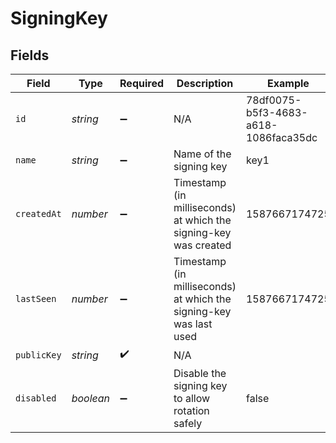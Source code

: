 # SigningKey


## Fields

| Field                                                              | Type                                                               | Required                                                           | Description                                                        | Example                                                            |
| ------------------------------------------------------------------ | ------------------------------------------------------------------ | ------------------------------------------------------------------ | ------------------------------------------------------------------ | ------------------------------------------------------------------ |
| `id`                                                               | *string*                                                           | :heavy_minus_sign:                                                 | N/A                                                                | 78df0075-b5f3-4683-a618-1086faca35dc                               |
| `name`                                                             | *string*                                                           | :heavy_minus_sign:                                                 | Name of the signing key                                            | key1                                                               |
| `createdAt`                                                        | *number*                                                           | :heavy_minus_sign:                                                 | Timestamp (in milliseconds) at which the signing-key was created   | 1587667174725                                                      |
| `lastSeen`                                                         | *number*                                                           | :heavy_minus_sign:                                                 | Timestamp (in milliseconds) at which the signing-key was last used | 1587667174725                                                      |
| `publicKey`                                                        | *string*                                                           | :heavy_check_mark:                                                 | N/A                                                                |                                                                    |
| `disabled`                                                         | *boolean*                                                          | :heavy_minus_sign:                                                 | Disable the signing key to allow rotation safely                   | false                                                              |